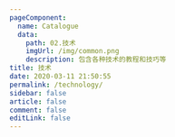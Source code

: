 ```yaml
---
pageComponent:
  name: Catalogue
  data:
    path: 02.技术
    imgUrl: /img/common.png
    description: 包含各种技术的教程和技巧等
title: 技术
date: 2020-03-11 21:50:55
permalink: /technology/
sidebar: false
article: false
comment: false
editLink: false
---
```

